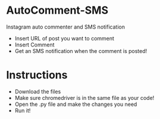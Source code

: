 # AutoComment-SMS
Instagram auto commenter and SMS notification

- Insert URL of post you want to comment
- Insert Comment
- Get an SMS notification when the comment is posted!

# Instructions 
- Download the files
- Make sure chromedriver is in the same file as your code!
- Open the .py file and make the changes you need
- Run it!

